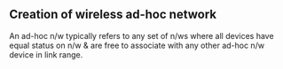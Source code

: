 ## Creation of wireless ad-hoc network
An ad-hoc n/w typically refers to any set of n/ws where all devices have equal 
status on n/w & are free to associate with any other ad-hoc n/w device in link range.
